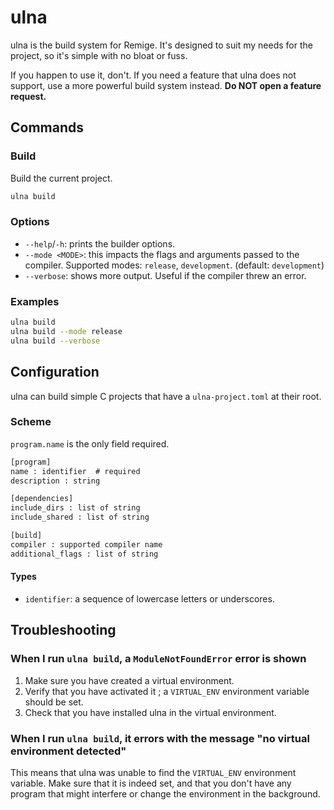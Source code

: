 # ulna

ulna is the build system for Remige. It's designed to suit my needs for the project, so it's simple with no bloat or fuss.

If you happen to use it, don't. If you need a feature that ulna does not support, use a more powerful build system instead. **Do NOT open a feature request.**

## Commands

### Build

Build the current project.

```sh
ulna build
```

### Options

- `--help`/`-h`: prints the builder options.
- `--mode <MODE>`: this impacts the flags and arguments passed to the compiler. Supported modes: `release`, `development`. (default: `development`)
- `--verbose`: shows more output. Useful if the compiler threw an error.

### Examples

```sh
ulna build
ulna build --mode release
ulna build --verbose
```

## Configuration

ulna can build simple C projects that have a `ulna-project.toml` at their root.

### Scheme

`program.name` is the only field required.

```txt
[program]
name : identifier  # required
description : string

[dependencies]
include_dirs : list of string
include_shared : list of string

[build]
compiler : supported compiler name
additional_flags : list of string
```

#### Types

- `identifier`: a sequence of lowercase letters or underscores.

## Troubleshooting

### When I run `ulna build`, a `ModuleNotFoundError` error is shown

1. Make sure you have created a virtual environment.
2. Verify that you have activated it ; a `VIRTUAL_ENV` environment variable should be set.
3. Check that you have installed ulna in the virtual environment.

### When I run `ulna build`, it errors with the message "no virtual environment detected"

This means that ulna was unable to find the `VIRTUAL_ENV` environment variable. Make sure that it is indeed set, and that you don't have any program that might interfere or change the environment in the background.
